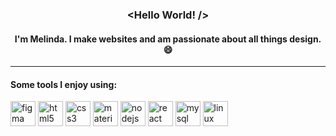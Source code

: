### <p align="center"> <Hello World! /> </p>
#### <p align="center"> I'm Melinda. I make websites and am passionate about all things design. 😄 </p>
---
#### Some tools I enjoy using:
<p align="left">
            <img src="https://cdn.jsdelivr.net/gh/devicons/devicon/icons/figma/figma-original.svg" alt="figma" width="40" height="40" />
            <img src="https://cdn.jsdelivr.net/gh/devicons/devicon/icons/html5/html5-original.svg" alt="html5" width="40" height="40"/>
            <img src="https://cdn.jsdelivr.net/gh/devicons/devicon/icons/css3/css3-original.svg" alt="css3" width="40" height="40" />
<!--             <img src="https://cdn.jsdelivr.net/gh/devicons/devicon/icons/bootstrap/bootstrap-original.svg" alt="bootstrap" width="40" height="40"/> -->
            <img src="https://cdn.jsdelivr.net/gh/devicons/devicon/icons/materialui/materialui-original.svg" alt="materialui" width="40" height="40" />
            <img src="https://cdn.jsdelivr.net/gh/devicons/devicon/icons/nodejs/nodejs-original.svg" alt="nodejs" width="40" height="40" />
            <img src="https://cdn.jsdelivr.net/gh/devicons/devicon/icons/react/react-original.svg" alt="react" width="40" height="40" />
            <img src="https://cdn.jsdelivr.net/gh/devicons/devicon/icons/mysql/mysql-original.svg" alt="mysql" width="40" height="40" />
            <img src="https://cdn.jsdelivr.net/gh/devicons/devicon/icons/linux/linux-original.svg" alt="linux" width="40" height="40"  />
          
          
          
          
          
</p>
<!--
**melindamary/melindamary** is a ✨ _special_ ✨ repository because its `README.md` (this file) appears on your GitHub profile.

Here are some ideas to get you started:

- 🔭 I’m currently working on ...
- 🌱 I’m currently learning ...
- 👯 I’m looking to collaborate on ...
- 🤔 I’m looking for help with ...
- 💬 Ask me about ...
- 📫 How to reach me: ...
- 😄 Pronouns: ...
- ⚡ Fun fact: ...
-->

